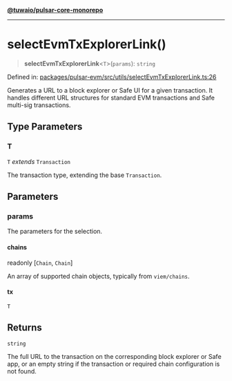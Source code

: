 [**@tuwaio/pulsar-core-monorepo**](../../../README.md)

***

# selectEvmTxExplorerLink()

> **selectEvmTxExplorerLink**\<`T`\>(`params`): `string`

Defined in: [packages/pulsar-evm/src/utils/selectEvmTxExplorerLink.ts:26](https://github.com/TuwaIO/pulsar-core/blob/218599a38fbb7ca6ddbf6d3718f1f87883cde391/packages/pulsar-evm/src/utils/selectEvmTxExplorerLink.ts#L26)

Generates a URL to a block explorer or Safe UI for a given transaction.
It handles different URL structures for standard EVM transactions and Safe multi-sig transactions.

## Type Parameters

### T

`T` *extends* `Transaction`

The transaction type, extending the base `Transaction`.

## Parameters

### params

The parameters for the selection.

#### chains

readonly \[`Chain`, `Chain`\]

An array of supported chain objects, typically from `viem/chains`.

#### tx

`T`

## Returns

`string`

The full URL to the transaction on the corresponding block explorer or Safe app,
or an empty string if the transaction or required chain configuration is not found.
